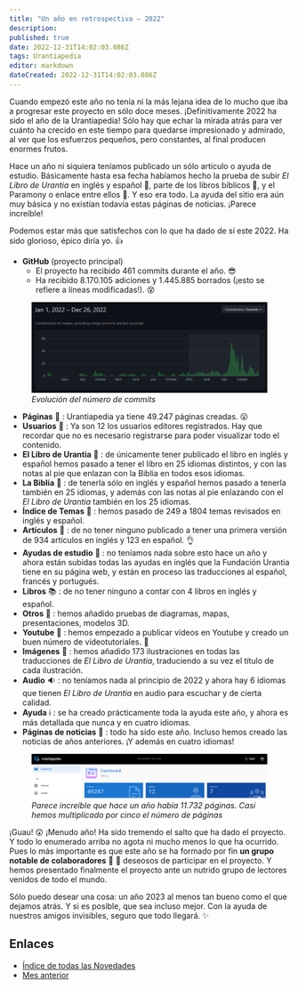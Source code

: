 ```yaml
---
title: "Un año en retrospectiva — 2022"
description: 
published: true
date: 2022-12-31T14:02:03.086Z
tags: Urantiapedia
editor: markdown
dateCreated: 2022-12-31T14:02:03.086Z
---
```


Cuando empezó este año no tenía ni la más lejana idea de lo mucho que iba a progresar este proyecto en sólo doce meses. ¡Definitivamente 2022 ha sido el año de la Urantiapedia! Sólo hay que echar la mirada atrás para ver cuánto ha crecido en este tiempo para quedarse impresionado y admirado, al ver que los esfuerzos pequeños, pero constantes, al final producen enormes frutos.

Hace un año ni siquiera teníamos publicado un sólo artículo o ayuda de estudio. Básicamente hasta esa fecha habíamos hecho la prueba de subir _El Libro de Urantia_ en inglés y español :blue_book:, parte de los libros bíblicos :closed_book:, y el Paramony o enlace entre ellos :ledger:. Y eso era todo. La ayuda del sitio era aún muy básica y no existían todavía estas páginas de noticias. ¡Parece increíble!

Podemos estar más que satisfechos con lo que ha dado de sí este 2022. Ha sido glorioso, épico diría yo. :+1:

- **GitHub** (proyecto principal)
    * El proyecto ha recibido 461 commits durante el año. :sunglasses:
    * Ha recibido 8.170.105 adiciones y 1.445.885 borrados (¡esto se refiere a líneas modificadas!). :dizzy_face:

<figure id="img_1" class="image urantiapedia">
<img src="/image/github_2022.png">
<figcaption><em>Evolución del número de commits </em></figcaption>
</figure>

- **Páginas** :page_facing_up: : Urantiapedia ya tiene 49.247 páginas creadas. :open_mouth:
- **Usuarios** :construction_worker: : Ya son 12 los usuarios editores registrados. Hay que recordar que no es necesario registrarse para poder visualizar todo el contenido.
- **El Libro de Urantia** :blue_book: : de únicamente tener publicado el libro en inglés y español hemos pasado a tener el libro en 25 idiomas distintos, y con las notas al pie que enlazan con la Biblia en todos esos idiomas.
- **La Biblia** :closed_book: : de tenerla sólo en inglés y español hemos pasado a tenerla también en 25 idiomas, y además con las notas al pie enlazando con el _El Libro de Urantia_ también en los 25 idiomas.
- **Índice de Temas** :card_index: : hemos pasado de 249 a 1804 temas revisados en inglés y español.
- **Artículos** :page_with_curl: : de no tener ninguno publicado a tener una primera versión de 934 artículos en inglés y 123 en español. :ok_hand:
- **Ayudas de estudio** :notebook: : no teníamos nada sobre esto hace un año y ahora están subidas todas las ayudas en inglés que la Fundación Urantia tiene en su página web, y están en proceso las traducciones al español, francés y portugués.
- **Libros** :books: : de no tener ninguno a contar con 4 libros en inglés y español.
- **Otros** :memo: : hemos añadido pruebas de diagramas, mapas, presentaciones, modelos 3D.
- **Youtube** :movie_camera: : hemos empezado a publicar vídeos en Youtube y creado un buen número de videotutoriales. :clap:
- **Imágenes** :sunrise_over_mountains: : hemos añadido 173 ilustraciones en todas las traducciones de _El Libro de Urantia_, traduciendo a su vez el título de cada ilustración.
- **Audio** :sound: : no teníamos nada al principio de 2022 y ahora hay 6 idiomas que tienen _El Libro de Urantia_ en audio para escuchar y de cierta calidad.
- **Ayuda** :information_source: : se ha creado prácticamente toda la ayuda este año, y ahora es más detallada que nunca y en cuatro idiomas.
- **Páginas de noticias** :newspaper: : todo ha sido este año. Incluso hemos creado las noticias de años anteriores. ¡Y además en cuatro idiomas!

<figure id="img_2" class="image urantiapedia">
<img src="/image/up_status_2022.png">
<figcaption><em>Parece increíble que hace un año había 11.732 páginas. Casi hemos multiplicado por cinco el número de páginas </em></figcaption>
</figure>

¡Guau! :astonished: ¡Menudo año! Ha sido tremendo el salto que ha dado el proyecto. Y todo lo enumerado arriba no agota ni mucho menos lo que ha ocurrido. Pues lo más importante es que este año se ha formado por fin **un grupo notable de colaboradores** :woman: :man: deseosos de participar en el proyecto. Y hemos presentado finalmente el proyecto ante un nutrido grupo de lectores venidos de todo el mundo.

Sólo puedo desear una cosa: un año 2023 al menos tan bueno como el que dejamos atrás. Y si es posible, que sea incluso mejor. Con la ayuda de nuestros amigos invisibles, seguro que todo llegará. :sparkles:

## Enlaces

- [Índice de todas las Novedades](/es/news)
- [Mes anterior](/es/news/2022/11)